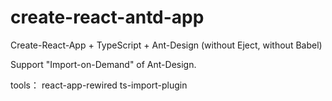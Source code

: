 # create-react-antd-app

Create-React-App + TypeScript + Ant-Design (without Eject, without Babel)

Support "Import-on-Demand" of Ant-Design.

tools：
react-app-rewired
ts-import-plugin
